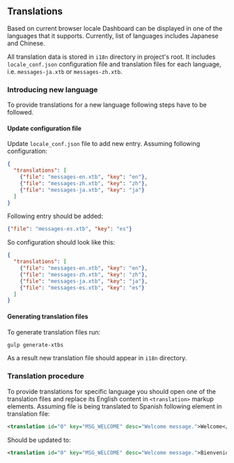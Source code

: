 ## Translations

Based on current browser locale Dashboard can be displayed in one of the languages that it supports. Currently, list of languages includes Japanese and Chinese.

All translation data is stored in `i18n` directory in project's root. It includes `locale_conf.json` configuration file and translation files for each language, i.e. `messages-ja.xtb` or `messages-zh.xtb`.

### Introducing new language

To provide translations for a new language following steps have to be followed.

#### Update configuration file

Update `locale_conf.json` file to add new entry. Assuming following configuration:

```json
{
  "translations": [
    {"file": "messages-en.xtb", "key": "en"},
    {"file": "messages-zh.xtb", "key": "zh"},
    {"file": "messages-ja.xtb", "key": "ja"}
  ]
}
```

Following entry should be added:


```json
{"file": "messages-es.xtb", "key": "es"}
```

So configuration should look like this:

```json
{
  "translations": [
    {"file": "messages-en.xtb", "key": "en"},
    {"file": "messages-zh.xtb", "key": "zh"},
    {"file": "messages-ja.xtb", "key": "ja"},
    {"file": "messages-es.xtb", "key": "es"}
  ]
}
```

#### Generating translation files

To generate translation files run:

```sh
gulp generate-xtbs
```

As a result new translation file should appear in `i18n` directory.

### Translation procedure

To provide translations for specific language you should open one of the translation files and replace its English content in `<translation>` markup elements. Assuming file is being translated to Spanish following element in translation file:

```xml
<translation id="0" key="MSG_WELCOME" desc="Welcome message.">Welcome</translation>
```

Should be updated to:

```xml
<translation id="0" key="MSG_WELCOME" desc="Welcome message.">Bienvenido</translation>
```